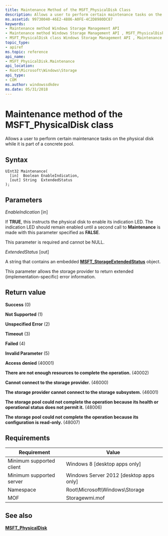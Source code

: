 ```yaml
---
title: Maintenance Method of the MSFT_PhysicalDisk Class
description: Allows a user to perform certain maintenance tasks on the physical disk while it is part of a concrete pool.
ms.assetid: 99730040-46E2-4886-A0FE-4C2D8980DC87
keywords:
- Maintenance method Windows Storage Management API
- Maintenance method Windows Storage Management API , MSFT_PhysicalDisk class
- MSFT_PhysicalDisk class Windows Storage Management API , Maintenance method
topic_type:
- apiref
ms.topic: reference
api_name:
- MSFT_PhysicalDisk.Maintenance
api_location:
- Root\Microsoft\Windows\Storage
api_type:
- COM
ms.author: windowssdkdev
ms.date: 05/31/2018
---
```


# Maintenance method of the MSFT\_PhysicalDisk class

Allows a user to perform certain maintenance tasks on the physical disk while it is part of a concrete pool.

## Syntax


```mof
UInt32 Maintenance(
  [in]  Boolean EnableIndication,
  [out] String  ExtendedStatus
);
```



## Parameters

 

*EnableIndication* \[in\]
 

If **TRUE**, this instructs the physical disk to enable its indication LED. The indication LED should remain enabled until a second call to **Maintenance** is made with this parameter specified as **FALSE**.

This parameter is required and cannot be NULL.

 

*ExtendedStatus* \[out\]
 

A string that contains an embedded [**MSFT\_StorageExtendedStatus**](msft-storageextendedstatus.md) object.

This parameter allows the storage provider to return extended (implementation-specific) error information.

 

## Return value

 

**Success** (0)
 

**Not Supported** (1)
 

**Unspecified Error** (2)
 

**Timeout** (3)
 

**Failed** (4)
 

**Invalid Parameter** (5)
 

**Access denied** (40001)
 

**There are not enough resources to complete the operation.** (40002)
 

**Cannot connect to the storage provider.** (46000)
 

**The storage provider cannot connect to the storage subsystem.** (46001)
 

**The storage pool could not complete the operation because its health or operational status does not permit it.** (48006)
 

**The storage pool could not complete the operation because its configuration is read-only.** (48007)
 

## Requirements



| Requirement | Value |
|-------------------------------------|-------------------------------------------------------------------------------------------|
| Minimum supported client | Windows 8 \[desktop apps only\]                                                |
| Minimum supported server | Windows Server 2012 \[desktop apps only\]                                      |
| Namespace                | Root\\Microsoft\\Windows\\Storage                                              |
| MOF                      |  Storagewmi.mof  |



## See also

 

[**MSFT\_PhysicalDisk**](msft-physicaldisk.md)
 

 

 





